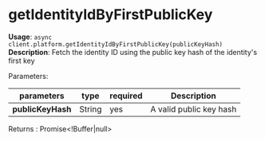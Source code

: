 # getIdentityIdByFirstPublicKey

**Usage**: `async client.platform.getIdentityIdByFirstPublicKey(publicKeyHash)`  
**Description**: Fetch the identity ID using the public key hash of the identity's first key

Parameters:

| parameters        | type   | required | Description             |
| ----------------- | ------ | -------- | ----------------------- |
| **publicKeyHash** | String | yes      | A valid public key hash |

Returns : Promise\<!Buffer|null>